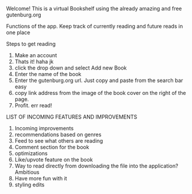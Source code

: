 Welcome!
This is a virtual Bookshelf using the already amazing and free gutenburg.org


Functions of the app. 
Keep track of currently reading and future reads in one place


Steps to get reading
1. Make an account
2. Thats it! haha jk
3. click the drop down and select Add new Book
4. Enter the name of the book
5. Enter the gutenburg.org url. Just copy and paste from the search bar easy
6. copy link address from the image of the book cover on the right of the page. 
7. Profit. err read! 

LIST OF INCOMING FEATURES AND IMPROVEMENTS
1. Incoming improvements
2. recommendations based on genres
2. Feed to see what others are reading
3. Comment section for the book
4. optimizations
5. Like/upvote feature on the book
6. Way to read directly from downloading the file into the application? Ambitious
7. Have more fun with it
8. styling edits